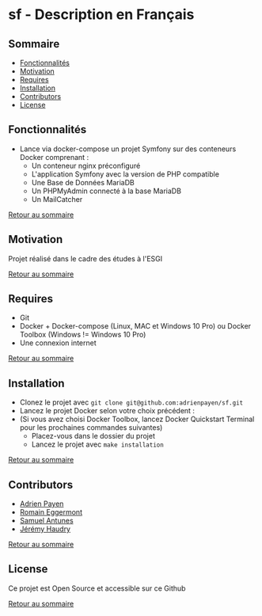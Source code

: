 # sf - Description en Français

## Sommaire

* [Fonctionnalités](#fonctionnalités)
* [Motivation](#motivation)
* [Requires](#requires)
* [Installation](#installation)
* [Contributors](#contributors)
* [License](#license)

## Fonctionnalités

* Lance via docker-compose un projet Symfony sur des conteneurs Docker comprenant :
	* Un conteneur nginx préconfiguré
	* L'application Symfony avec la version de PHP compatible
	* Une Base de Données MariaDB
	* Un PHPMyAdmin connecté à la base MariaDB
	* Un MailCatcher

[Retour au sommaire](#sommaire)
## Motivation

Projet réalisé dans le cadre des études à l'ESGI

[Retour au sommaire](#sommaire)
## Requires

* Git
* Docker + Docker-compose (Linux, MAC et Windows 10 Pro) ou Docker Toolbox (Windows != Windows 10 Pro)
* Une connexion internet

[Retour au sommaire](#sommaire)
## Installation

* Clonez le projet avec `git clone git@github.com:adrienpayen/sf.git`
* Lancez le projet Docker selon votre choix précédent :
* (Si vous avez choisi Docker Toolbox, lancez Docker Quickstart Terminal pour les prochaines commandes suivantes)
	* Placez-vous dans le dossier du projet
	* Lancez le projet avec `make installation`

[Retour au sommaire](#sommaire)
## Contributors

* [Adrien Payen]
* [Romain Eggermont]
* [Samuel Antunes]
* [Jérémy Haudry]

[Retour au sommaire](#sommaire)
## License

Ce projet est Open Source et accessible sur ce Github

[Retour au sommaire](#sommaire)

[Adrien Payen]: <https://github.com/adrienpayen>
[Romain Eggermont]: <https://github.com/J-Ramsey>
[Samuel Antunes]: <https://github.com/NeverTwice>
[Jérémy Haudry]: <https://github.com/Deeph87>
